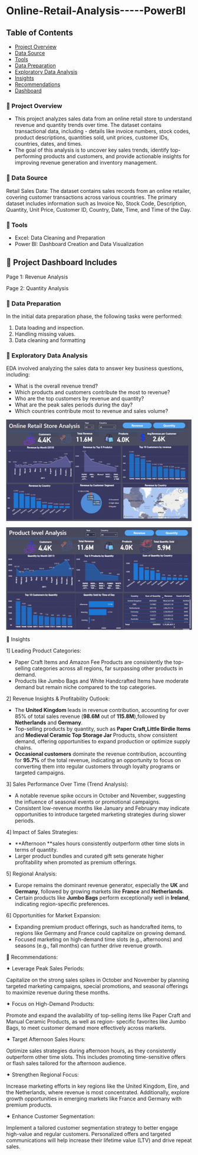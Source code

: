# Online-Retail-Analysis-----PowerBI

## Table of Contents
- [Project Overview](#project-overview)
- [Data Source](#data-source)
- [Tools](#tools)
- [Data Preparation](#data-preparation)
- [Exploratory Data Analysis](#exploratory-data-analysis)
- [Insights](#insights)
- [Recommendations](#recommendations)
- [Dashboard](#dashboard)



### 🔹 Project Overview
- This project analyzes sales data from an online retail store to understand revenue and quantity trends over time. The dataset contains transactional data, including - 
  details like invoice numbers, stock codes, product descriptions, quantities sold, unit prices, customer IDs, countries, dates, and times.
- The goal of this analysis is to uncover key sales trends, identify top-performing products and customers, and provide actionable insights for improving revenue generation 
  and inventory management.

### 🔹 Data Source
  Retail Sales Data: The dataset contains sales records from an online retailer, covering customer transactions across various countries. The primary dataset includes 
  information such as Invoice No, Stock Code, Description, Quantity, Unit Price, Customer ID, Country, Date, Time, and Time of the Day.

### 🔹 Tools
- Excel: Data Cleaning and Preparation
- Power BI: Dashboard Creation and Data Visualization

## 🔹 Project Dashboard Includes
Page 1: Revenue Analysis

Page 2: Quantity Analysis


### 🔹 Data Preparation
  In the initial data preparation phase, the following tasks were performed:

1. Data loading and inspection.
2. Handling missing values.
3. Data cleaning and formatting


### 🔹 Exploratory Data Analysis 

  EDA involved analyzing the sales data to answer key business questions, including:

- What is the overall revenue trend?
- Which products and customers contribute the most to revenue?
- Who are the top customers by revenue and quantity?
- What are the peak sales periods during the day?
- Which countries contribute most to revenue and sales volume?


![Screenshot 2024-05-06 150952](https://github.com/dubeyshrutii/Online-Retail-Analysis-----PowerBI/blob/master/Screenshot%20(28).png?raw=true)

![Screenshot 2024-05-06 150952](https://github.com/dubeyshrutii/Online-Retail-Analysis-----PowerBI/blob/master/Screenshot%20(27).png?raw=true)

🔹 Insights

1] Leading Product Categories:

- Paper Craft Items and Amazon Fee Products are consistently the top-selling categories across all regions, far surpassing 
  other products in demand.
- Products like Jumbo Bags and White Handcrafted Items have moderate demand but remain niche compared to the top categories.

2] Revenue Insights & Profitability Outlook:

- The **United Kingdom** leads in revenue contribution, accounting for over 85% of total sales revenue (**98.6M** out of 
  **115.8M**),followed by **Netherlands** and **Germany**.
- Top-selling products by quantity, such as **Paper Craft,Little Birdie Items** and **Medieval Ceramic Top Storage Jar** 
  Products, show consistent demand, 
  offering opportunities to expand production or optimize supply chains.
- **Occasional customers** dominate the revenue contribution, accounting for **95.7%** of the total revenue, indicating an 
  opportunity to focus on converting them into regular customers through loyalty programs or targeted campaigns.

3] Sales Performance Over Time (Trend Analysis):

- A notable revenue spike occurs in October and November, suggesting the influence of seasonal events or promotional 
  campaigns.
- Consistent low-revenue months like January and February may indicate opportunities to introduce targeted marketing 
  strategies during slower periods.

4] Impact of Sales Strategies:

- **Afternoon **sales hours consistently outperform other time slots in terms of quantity.
- Larger product bundles and curated gift sets generate higher profitability when promoted as premium offerings.

5] Regional Analysis:

- Europe remains the dominant revenue generator, especially the **UK** and **Germany**, followed by growing markets like 
  **France** and **Netherlands**.
- Certain products like **Jumbo Bags** perform exceptionally well in **Ireland**, indicating region-specific preferences.

6] Opportunities for Market Expansion:

- Expanding premium product offerings, such as handcrafted items, to regions like Germany and France could capitalize on 
  growing demand.
- Focused marketing on high-demand time slots (e.g., afternoons) and seasons (e.g., fall months) can further drive revenue 
  growth.

🔹 Recommendations:

✦ Leverage Peak Sales Periods:

 Capitalize on the strong sales spikes in October and November by planning targeted marketing campaigns, special 
 promotions, and seasonal offerings to maximize revenue during these months.

✦ Focus on High-Demand Products:

 Promote and expand the availability of top-selling items like Paper Craft and Manual Ceramic Products, as well as region- 
 specific favorites like Jumbo Bags, to meet customer demand more effectively across markets.

✦ Target Afternoon Sales Hours:

 Optimize sales strategies during afternoon hours, as they consistently outperform other time slots. This includes 
 promoting time-sensitive offers or flash sales tailored for the afternoon audience.

✦ Strengthen Regional Focus:

 Increase marketing efforts in key regions like the United Kingdom, Eire, and the Netherlands, where revenue is most 
 concentrated. Additionally, explore growth opportunities in emerging markets like France and Germany with premium products.

✦ Enhance Customer Segmentation:

 Implement a tailored customer segmentation strategy to better engage high-value and regular customers. Personalized offers 
 and targeted communications will help increase their lifetime value (LTV) and drive repeat sales.
